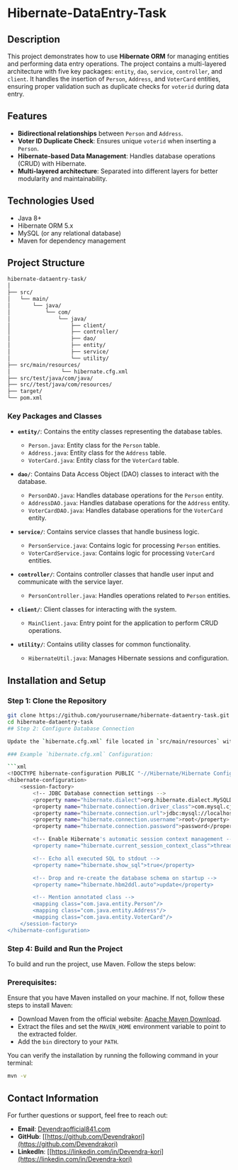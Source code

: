 # Hibernate-DataEntry-Task

## Description

This project demonstrates how to use **Hibernate ORM** for managing entities and performing data entry operations. The project contains a multi-layered architecture with five key packages: `entity`, `dao`, `service`, `controller`, and `client`. It handles the insertion of `Person`, `Address`, and `VoterCard` entities, ensuring proper validation such as duplicate checks for `voterid` during data entry.

## Features

- **Bidirectional relationships** between `Person` and `Address`.
- **Voter ID Duplicate Check**: Ensures unique `voterid` when inserting a `Person`.
- **Hibernate-based Data Management**: Handles database operations (CRUD) with Hibernate.
- **Multi-layered architecture**: Separated into different layers for better modularity and maintainability.

## Technologies Used

- Java 8+
- Hibernate ORM 5.x
- MySQL (or any relational database)
- Maven for dependency management

## Project Structure
```bash
hibernate-dataentry-task/
│
├── src/                           
│   └── main/                       
│       └── java/                   
│           └── com/                
│               └── java/           
│                   ├── client/        
│                   ├── controller/    
│                   ├── dao/           
│                   ├── entity/       
│                   ├── service/       
│                   └── utility/       
├── src/main/resources/                     
│                └── hibernate.cfg.xml       
├── src/test/java/com/java/                                                  
├── src//test/java/com/resources/                           
├── target/                         
└── pom.xml        
```
### Key Packages and Classes

- **`entity/`**: Contains the entity classes representing the database tables.
  - `Person.java`: Entity class for the `Person` table.
  - `Address.java`: Entity class for the `Address` table.
  - `VoterCard.java`: Entity class for the `VoterCard` table.

- **`dao/`**: Contains Data Access Object (DAO) classes to interact with the database.
  - `PersonDAO.java`: Handles database operations for the `Person` entity.
  - `AddressDAO.java`: Handles database operations for the `Address` entity.
  - `VoterCardDAO.java`: Handles database operations for the `VoterCard` entity.

- **`service/`**: Contains service classes that handle business logic.
  - `PersonService.java`: Contains logic for processing `Person` entities.
  - `VoterCardService.java`: Contains logic for processing `VoterCard` entities.

- **`controller/`**: Contains controller classes that handle user input and communicate with the service layer.
  - `PersonController.java`: Handles operations related to `Person` entities.

- **`client/`**: Client classes for interacting with the system.
  - `MainClient.java`: Entry point for the application to perform CRUD operations.

- **`utility/`**: Contains utility classes for common functionality.
  - `HibernateUtil.java`: Manages Hibernate sessions and configuration.

## Installation and Setup

### Step 1: Clone the Repository

```bash
git clone https://github.com/yourusername/hibernate-dataentry-task.git
cd hibernate-dataentry-task
## Step 2: Configure Database Connection

Update the `hibernate.cfg.xml` file located in `src/main/resources` with your database connection details. 

### Example `hibernate.cfg.xml` Configuration:

```xml
<!DOCTYPE hibernate-configuration PUBLIC "-//Hibernate/Hibernate Configuration DTD 3.0//EN" "http://hibernate.sourceforge.net/hibernate-configuration-3.0.dtd">
<hibernate-configuration>
    <session-factory>
        <!-- JDBC Database connection settings -->
        <property name="hibernate.dialect">org.hibernate.dialect.MySQLDialect</property>
        <property name="hibernate.connection.driver_class">com.mysql.cj.jdbc.Driver</property>
        <property name="hibernate.connection.url">jdbc:mysql://localhost:port/your_database</property>
        <property name="hibernate.connection.username">root</property>
        <property name="hibernate.connection.password">password</property>

        <!-- Enable Hibernate's automatic session context management -->
        <property name="hibernate.current_session_context_class">thread</property>

        <!-- Echo all executed SQL to stdout -->
        <property name="hibernate.show_sql">true</property>

        <!-- Drop and re-create the database schema on startup -->
        <property name="hibernate.hbm2ddl.auto">update</property>

        <!-- Mention annotated class -->
        <mapping class="com.java.entity.Person"/>
        <mapping class="com.java.entity.Address"/>
        <mapping class="com.java.entity.VoterCard"/>
    </session-factory>
</hibernate-configuration>
 ```

### Step 4: Build and Run the Project

To build and run the project, use Maven. Follow the steps below:

### Prerequisites:

Ensure that you have Maven installed on your machine. If not, follow these steps to install Maven:
- Download Maven from the official website: [Apache Maven Download](https://maven.apache.org/download.cgi).
- Extract the files and set the `MAVEN_HOME` environment variable to point to the extracted folder.
- Add the `bin` directory to your `PATH`.

You can verify the installation by running the following command in your terminal:

```bash
mvn -v
```

## Contact Information

For further questions or support, feel free to reach out:

- **Email**: [Devendraofficial841.com](Devendraofficial841.com)
- **GitHub**: [[https://github.com/Devendrakori](https://github.com/Devendrakori)
- **LinkedIn**: [[https://linkedin.com/in/Devendra-kori](https://linkedin.com/in/Devendra-kori)

